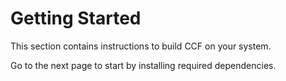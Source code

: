 # Getting Started

This section contains instructions to build CCF on your system.

Go to the next page to start by installing required dependencies.
